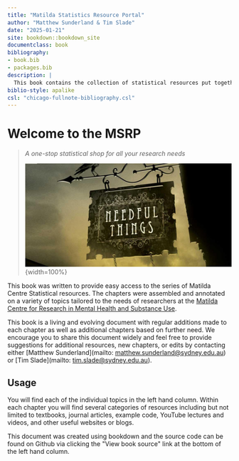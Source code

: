 ```yaml
--- 
title: "Matilda Statistics Resource Portal"
author: "Matthew Sunderland & Tim Slade"
date: "2025-01-21"
site: bookdown::bookdown_site
documentclass: book
bibliography:
- book.bib
- packages.bib
description: |
  This book contains the collection of statistical resources put together for the Matilda Centre,
biblio-style: apalike
csl: "chicago-fullnote-bibliography.csl"
---
```


# Welcome to the MSRP 

>*A one-stop statistical shop for all your research needs*
>
>![](needfulthings.jpg){width=100%}

This book was written to provide easy access to the series of Matilda Centre Statistical resources. The chapters were assembled and annotated on a variety of topics tailored to the needs of researchers at the [Matilda Centre for Research in Mental Health and Substance Use](https://www.sydney.edu.au/matilda-centre/). 

This book is a living and evolving document with regular additions made to each chapter as well as additional chapters based on further need. We encourage you to share this document widely and feel free to provide  suggestions for additional resources, new chapters, or edits by contacting either [Matthew Sunderland](mailto: matthew.sunderland@sydney.edu.au) or [Tim Slade](mailto: tim.slade@sydney.edu.au). 

## Usage 

You will find each of the individual topics in the left hand column. Within each chapter you will find several categories of resources including but not limited to textbooks, journal articles, example code, YouTube lectures and videos, and other useful websites or blogs. 

This document was created using bookdown and the source code can be found on Github via clicking the "View book source" link at the bottom of the left hand column. 




